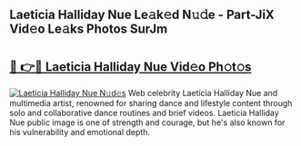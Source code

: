 ## Laeticia Halliday Nue Le𝚊k𝚎d N𝚞𝚍e - Part-JiX Vid𝚎o Le𝚊ks Photos SurJm

# <h2><a href="http://fb2cxq5.evod.top/?m=Laeticia+Halliday+Nue">🔗 👉🔴 Laeticia Halliday Nue Vid𝚎o Ph𝚘t𝚘s</a></h2>

[![Laeticia Halliday Nue N𝚞d𝚎s](https://i.imgur.com/8V9OHl7.gif)](http://fb2cxq5.evod.top/?m=Laeticia+Halliday+Nue)
Web celebrity Laeticia Halliday Nue and multimedia artist, renowned for sharing dance and lifestyle content through solo and collaborative dance routines and brief videos. Laeticia Halliday Nue public image is one of strength and courage, but he's also known for his vulnerability and emotional depth. 
